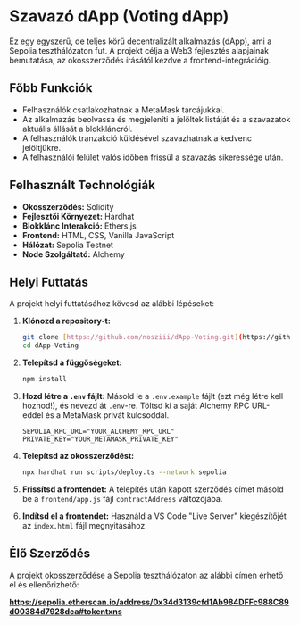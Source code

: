 # Szavazó dApp (Voting dApp)

Ez egy egyszerű, de teljes körű decentralizált alkalmazás (dApp), ami a Sepolia teszthálózaton fut. A projekt célja a Web3 fejlesztés alapjainak bemutatása, az okosszerződés írásától kezdve a frontend-integrációig.

## Főbb Funkciók

- Felhasználók csatlakozhatnak a MetaMask tárcájukkal.
- Az alkalmazás beolvassa és megjeleníti a jelöltek listáját és a szavazatok aktuális állását a blokkláncról.
- A felhasználók tranzakció küldésével szavazhatnak a kedvenc jelöltjükre.
- A felhasználói felület valós időben frissül a szavazás sikeressége után.

## Felhasznált Technológiák

- **Okosszerződés:** Solidity
- **Fejlesztői Környezet:** Hardhat
- **Blokklánc Interakció:** Ethers.js
- **Frontend:** HTML, CSS, Vanilla JavaScript
- **Hálózat:** Sepolia Testnet
- **Node Szolgáltató:** Alchemy

## Helyi Futtatás

A projekt helyi futtatásához kövesd az alábbi lépéseket:

1.  **Klónozd a repository-t:**

    ```bash
    git clone [https://github.com/nosziii/dApp-Voting.git](https://github.com/nosziii/dApp-Voting.git)
    cd dApp-Voting
    ```

2.  **Telepítsd a függőségeket:**

    ```bash
    npm install
    ```

3.  **Hozd létre a `.env` fájlt:**
    Másold le a `.env.example` fájlt (ezt még létre kell hoznod!), és nevezd át `.env`-re. Töltsd ki a saját Alchemy RPC URL-eddel és a MetaMask privát kulcsoddal.

    ```
    SEPOLIA_RPC_URL="YOUR_ALCHEMY_RPC_URL"
    PRIVATE_KEY="YOUR_METAMASK_PRIVATE_KEY"
    ```

4.  **Telepítsd az okosszerződést:**

    ```bash
    npx hardhat run scripts/deploy.ts --network sepolia
    ```

5.  **Frissítsd a frontendet:**
    A telepítés után kapott szerződés címet másold be a `frontend/app.js` fájl `contractAddress` változójába.

6.  **Indítsd el a frontendet:**
    Használd a VS Code "Live Server" kiegészítőjét az `index.html` fájl megnyitásához.

## Élő Szerződés

A projekt okosszerződése a Sepolia teszthálózaton az alábbi címen érhető el és ellenőrizhető:

**https://sepolia.etherscan.io/address/0x34d3139cfd1Ab984DFFc988C89d00384d7928dca#tokentxns**
